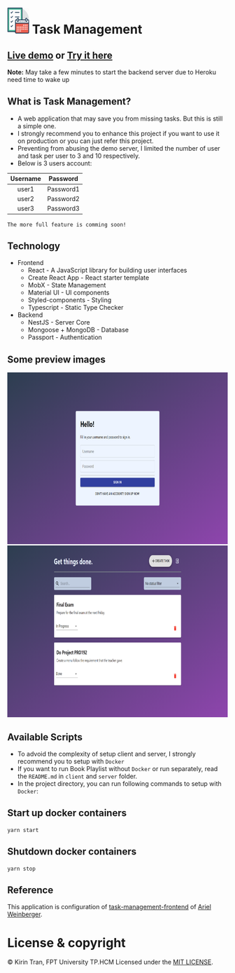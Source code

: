 # <img src="./docs/images/logo.png" width="50" height="60" /> Task Management

## [Live demo](https://youtu.be/8QvVxK2__P4) or [Try it here](https://task-management-r-n-151101.web.app)
**Note:** May take a few minutes to start the backend server due to Heroku need time to wake up

## What is Task Management?
- A web application that may save you from missing tasks. But this is still a simple one.
- I strongly recommend you to enhance this project if you want to use it on production or you can just refer this project.
- Preventing from abusing the demo server, I limited the number of user and task per user to 3 and 10 respectively.
- Below is 3 users account:

| Username |   Password   |
|:--------:|:------------:|
|  user1   |   Password1  | 
|  user2   |   Password2  |
|  user3   |   Password3  |

`The more full feature is comming soon!`

## Technology
- Frontend
  - React - A JavaScript library for building user interfaces
  - Create React App - React starter template
  - MobX - State Management
  - Material UI - UI components
  - Styled-components - Styling
  - Typescript - Static Type Checker
- Backend
  - NestJS - Server Core
  - Mongoose + MongoDB - Database
  - Passport - Authentication

## Some preview images
<img src="./docs/images/authentication.png" width="800" height="392" />
<img src="./docs/images/tasks.png" width="800" height="392" />

## Available Scripts
- To advoid the complexity of setup client and server, I strongly recommend you to setup with `Docker`
- If you want to run Book Playlist without `Docker` or run separately, read the `README.md` in `client` and `server` folder.
- In the project directory, you can run following commands to setup with `Docker`:

## Start up docker containers
```
yarn start
```

## Shutdown docker containers
```
yarn stop
```

## Reference

This application is configuration of [task-management-frontend](https://github.com/arielweinberger/task-management-frontend) of [Ariel Weinberger](https://github.com/arielweinberger).

# License & copyright

© Kirin Tran, FPT University TP.HCM
Licensed under the [MIT LICENSE](LICENSE).